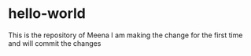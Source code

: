 # hello-world
This is the repository of Meena
I am making the change for the first time and will commit the changes
